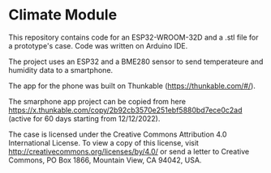 # Climate Module

This repository contains code for an ESP32-WROOM-32D and a .stl file for a prototype's case. Code was written on Arduino IDE.

The project uses an ESP32 and a BME280 sensor to send temperateure and humidity data to a smartphone.

The app for the phone was built on Thunkable (https://thunkable.com/#/). 

The smarphone app project can be copied from here https://x.thunkable.com/copy/2b92cb3570e251ebf5880bd7ece0c2ad (active for 60 days starting from 12/12/2022).

The case is licensed under the Creative Commons Attribution 4.0 International License. To view a copy of this license, visit http://creativecommons.org/licenses/by/4.0/ or send a letter to Creative Commons, PO Box 1866, Mountain View, CA 94042, USA.
